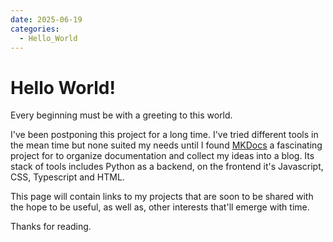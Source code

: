 ```yaml
---
date: 2025-06-19
categories:
  - Hello_World
---
```


# Hello World!

Every beginning must be with a greeting to this world.

<!-- more -->

I've been postponing this project for a long time. I've tried different tools in the mean time but none suited my needs until I found [MKDocs](https://squidfunk.github.io/mkdocs-material/) a fascinating project for to organize documentation and collect my ideas into a blog. Its stack of tools includes Python as a backend, on the frontend it's Javascript, CSS, Typescript and HTML.

This page will contain links to my projects that are soon to be shared with the hope to be useful, as well as, other interests that'll emerge with time.

Thanks for reading.